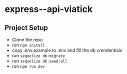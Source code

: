 # express--api-viatick

## Project Setup
- Clone the repo
- run `npm install`
- copy .env.example to .env and fill the db crendentials
- run `sequelize db:migrate`
- run `sequelize db:seed:all`
- run `npm run dev`
